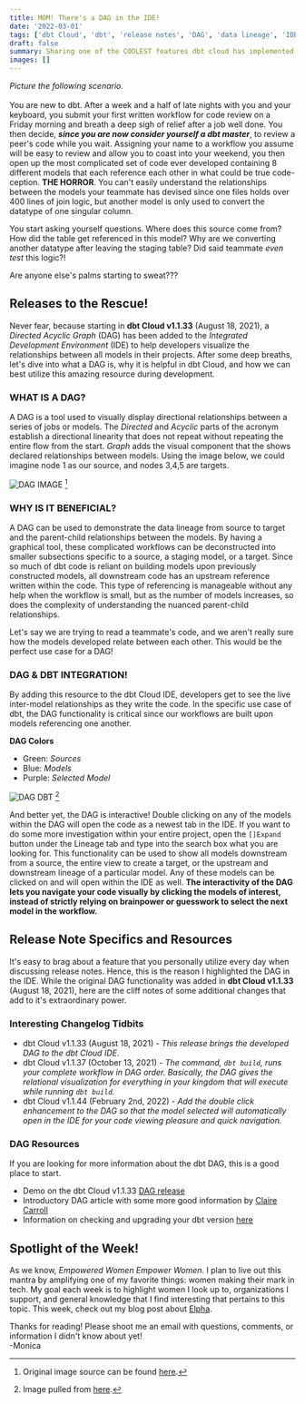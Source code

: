 ```yaml
---
title: MOM! There's a DAG in the IDE!
date: '2022-03-01'
tags: ['dbt Cloud', 'dbt', 'release notes', 'DAG', 'data lineage', 'IDE']
draft: false
summary: Sharing one of the COOLEST features dbt cloud has implemented within the IDE.
images: []
---
```


_Picture the following scenario._ \
\
You are new to dbt. After a week and a half of late nights with you and your keyboard, you submit your first written workflow for code review on a Friday morning and breath a deep sigh of relief after a job well done. You then decide, **_since you are now consider yourself a dbt master_**, to review a peer's code while you wait. Assigning your name to a workflow you assume will be easy to review and allow you to coast into your weekend, you then open up the most complicated set of code ever developed containing 8 different models that each reference each other in what could be true code-ception. **THE HORROR**. You can't easily understand the relationships between the models your teammate has devised since one files holds over 400 lines of join logic, but another model is only used to convert the datatype of one singular column.

You start asking yourself questions. Where does this source come from? How did the table get referenced in this model? Why are we converting another datatype after leaving the staging table? Did said teammate _even test_ this logic?!

Are anyone else's palms starting to sweat???

## Releases to the Rescue!

Never fear, because starting in **dbt Cloud v1.1.33** (August 18, 2021), a _Directed Acyclic Graph_ (DAG) has been added to the _Integrated Development Environment_ (IDE) to help developers visualize the relationships between all models in their projects. After some deep breaths, let's dive into what a DAG is, why it is helpful in dbt Cloud, and how we can best utilize this amazing resource during development.

### WHAT IS A DAG?

A DAG is a tool used to visually display directional relationships between a series of jobs or models. The _Directed_ and _Acyclic_ parts of the acronym establish a directional linearity that does not repeat without repeating the entire flow from the start. _Graph_ adds the visual component that the shows declared relationships between models. Using the image below, we could imagine node 1 as our source, and nodes 3,4,5 are targets.

![DAG IMAGE](https://hazelcast.com/wp-content/uploads/2021/12/diagram-DirectedAcrylicGraph.png) [^1]
[^1]: Original image source can be found [here](https://hazelcast.com/glossary/directed-acyclic-graph/).

### WHY IS IT BENEFICIAL?

A DAG can be used to demonstrate the data lineage from source to target and the parent-child relationships between the models. By having a graphical tool, these complicated workflows can be deconstructed into smaller subsections specific to a source, a staging model, or a target. Since so much of dbt code is reliant on building models upon previously constructed models, all downstream code has an upstream reference written within the code. This type of referencing is manageable without any help when the workflow is small, but as the number of models increases, so does the complexity of understanding the nuanced parent-child relationships.

Let's say we are trying to read a teammate's code, and we aren't really sure how the models developed relate between each other. This would be the perfect use case for a DAG!

### DAG & DBT INTEGRATION!

By adding this resource to the dbt Cloud IDE, developers get to see the live inter-model relationships as they write the code. In the specific use case of dbt, the DAG functionality is critical since our workflows are built upon models referencing one another.

**DAG Colors**

- Green: _Sources_
- Blue: _Models_
- Purple: _Selected Model_

![DAG DBT](https://blog.getdbt.com/content/images/size/w2000/2021/08/Screen-Shot-2021-08-19-at-12.24.13-PM.png) [^2]
[^2]: Image pulled from [here](https://blog.getdbt.com/content/images/size/w2000/2021/08/Screen-Shot-2021-08-19-at-12.24.13-PM.png).

And better yet, the DAG is interactive! Double clicking on any of the models within the DAG will open the code as a newest tab in the IDE. If you want to do some more investigation within your entire project, open the `[]Expand` button under the Lineage tab and type into the search box what you are looking for. This functionality can be used to show all models downstream from a source, the entire view to create a target, or the upstream and downstream lineage of a particular model. Any of these models can be clicked on and will open within the IDE as well. **The interactivity of the DAG lets you navigate your code visually by clicking the models of interest, instead of strictly relying on brainpower or guesswork to select the next model in the workflow.**

## Release Note Specifics and Resources

It's easy to brag about a feature that you personally utilize every day when discussing release notes. Hence, this is the reason I highlighted the DAG in the IDE. While the original DAG functionality was added in **dbt Cloud v1.1.33** (August 18, 2021), here are the cliff notes of some additional changes that add to it's extraordinary power.

### Interesting Changelog Tidbits

- dbt Cloud v1.1.33 (August 18, 2021) - _This release brings the developed DAG to the dbt Cloud IDE_.
- dbt Cloud v1.1.37 (October 13, 2021) - _The command, `dbt build`, runs your complete workflow in DAG order. Basically, the DAG gives the relational visualization for everything in your kingdom that will execute while running `dbt build`._
- dbt Cloud v1.1.44 (February 2nd, 2022) - _Add the double click enhancement to the DAG so that the model selected will automatically open in the IDE for your code viewing pleasure and quick navigation._

### DAG Resources

If you are looking for more information about the dbt DAG, this is a good place to start.

- Demo on the dbt Cloud v1.1.33 [DAG release](https://www.loom.com/share/eda9eded41a84863a1ed58ccac630d77?t=4)
- Introductory DAG article with some more good information by [Claire Carroll](https://analyticsengineers.club/whats-a-dag/)
- Information on checking and upgrading your dbt version [here](https://docs.getdbt.com/docs/dbt-cloud/cloud-configuring-dbt-cloud/cloud-upgrading-dbt-versions#:~:text=You%20can%20see%20which%20dbt,,%20dbt-utils%20version%200.7.)

## Spotlight of the Week!

As we know, _Empowered Women Empower Women_. I plan to live out this mantra by amplifying one of my favorite things: women making their mark in tech. My goal each week is to highlight women I look up to, organizations I support, and general knowledge that I find interesting that pertains to this topic. This week, check out my blog post about [Elpha](../SOTW_Elpha.md).

Thanks for reading! Please shoot me an email with questions, comments, or information I didn't know about yet!
\
-Monica
